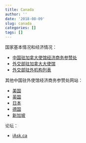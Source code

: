 ```yaml
---
title: Canada
author: ''
date: '2018-08-09'
slug: canada
categories: []
tags: []
---
```



国家基本情况和经济情况：

- [中国驻加拿大使馆经济商务参赞处](http://ca.mofcom.gov.cn/article/ddgk/)  
- [外交部驻加拿大大使馆](http://ca.china-embassy.org/chn/)  
- [外交部驻外机构列表](http://www.fmprc.gov.cn/web/zwjg_674741/zwsg_674743/xybf_674751/)


其他中国驻外使馆经济商务参赞处网站：

- [美国](http://us.mofcom.gov.cn/)  
- [英国](http://gb.mofcom.gov.cn/)  
- [日本](http://jp.mofcom.gov.cn/)  
- [德国](http://de.mofcom.gov.cn/)  
- [新加坡](http://sg.mofcom.gov.cn/)  


论坛：

- [iAsk.ca](http://forum.iask.ca/forums/#.10)

